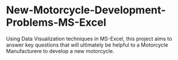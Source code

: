 # New-Motorcycle-Development-Problems-MS-Excel
Using Data Visualization techniques in MS-Excel, this project aims to answer key questions that will ultimately be helpful to a Motorcycle Manufacturere to develop a new motorcycle.
